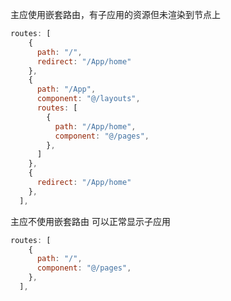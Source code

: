 主应使用嵌套路由，有子应用的资源但未渲染到节点上
```js
routes: [
    {
      path: "/",
      redirect: "/App/home"
    },
    {
      path: "/App",
      component: "@/layouts",
      routes: [
        {
          path: "/App/home",
          component: "@/pages",
        },
      ]
    },
    {
      redirect: "/App/home"
    },
  ],
```

主应不使用嵌套路由 可以正常显示子应用
```js
routes: [
    {
      path: "/",
      component: "@/pages",
    },
  ],
```